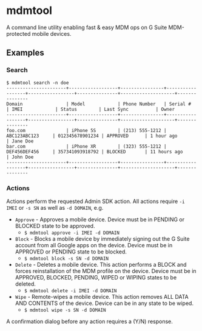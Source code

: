 # mdmtool
A command line utility enabling fast & easy MDM ops on G Suite MDM-protected mobile devices. 

## Examples

### Search
```
$ mdmtool search -n doe
----------------------+------------------+----------------+------------------+-----------------+---------------+--------------------+---------------
Domain                | Model            | Phone Number   | Serial #         | IMEI            | Status        | Last Sync          | Owner
----------------------+------------------+----------------+------------------+-----------------+---------------+--------------------+---------------
foo.com               | iPhone 5S        | (213) 555-1212 | ABC123ABC123     | 012345678901234 | APPROVED      | 1 hour ago         | Jane Doe
bar.com               | iPhone XR        | (323) 555-1212 | DEF456DEF456     | 357341093918792 | BLOCKED       | 11 hours ago       | John Doe
----------------------+------------------+----------------+------------------+-----------------+---------------+--------------------+---------------
```

### Actions
Actions perform the requested Admin SDK action. All actions require `-i IMEI` or `-s SN` as well as `-d DOMAIN`, e.g.
* `Approve` - Approves a mobile device. Device must be in PENDING or BLOCKED state to be approved. 
	* `$ mdmtool approve -i IMEI -d DOMAIN`
* `Block` - Blocks a mobile device by immediately signing out the G Suite account from all Google apps on the device. Device must be in APPROVED or PENDING state to be blocked. 
	* `$ mdmtool block -s SN -d DOMAIN`
* `Delete` - Deletes a mobile device. This action performs a BLOCK and forces reinstallation of the MDM profile on the device. Device must be in APPROVED, BLOCKED, PENDING, WIPED or WIPING states to be deleted. 
	* `$ mdmtool delete -i IMEI -d DOMAIN`
* `Wipe` - Remote-wipes a mobile device. This action removes ALL DATA AND CONTENTS of the device. Device can be in any state to be wiped. 
	* `$ mdmtool wipe -s SN -d DOMAIN`

A confirmation dialog before any action requires a (Y/N) response. 

